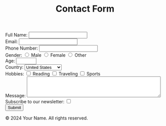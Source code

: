 <!DOCTYPE html>
<html lang="en">
<body>
    <header>
        <h1>Contact Form</h1>
    </header>
    <main>
        <form action="submit_form.php" method="post">
            <div class="form-group">
                <label for="name">Full Name:</label>
                <input type="text" id="name" name="name" required>
            </div>
            <div class="form-group">
                <label for="email">Email:</label>
                <input type="email" id="email" name="email" required>
            </div>
            <div class="form-group">
                <label for="phone">Phone Number:</label>
                <input type="tel" id="phone" name="phone">
            </div>
            <div class="form-group">
                <label for="gender">Gender:</label>
                <input type="radio" id="male" name="gender" value="male">
                <label for="male">Male</label>
                <input type="radio" id="female" name="gender" value="female">
                <label for="female">Female</label>
                <input type="radio" id="other" name="gender" value="other">
                <label for="other">Other</label>
            </div>
            <div class="form-group">
                <label for="age">Age:</label>
                <input type="number" id="age" name="age" min="0" max="120">
            </div>
            <div class="form-group">
                <label for="country">Country:</label>
                <select id="country" name="country">
                    <option value="usa">United States</option>
                    <option value="canada">Canada</option>
                    <option value="uk">United Kingdom</option>
                    <option value="other">Other</option>
                </select>
            </div>
            <div class="form-group">
                <label for="hobbies">Hobbies:</label>
                <input type="checkbox" id="hobby1" name="hobbies" value="reading">
                <label for="hobby1">Reading</label>
                <input type="checkbox" id="hobby2" name="hobbies" value="traveling">
                <label for="hobby2">Traveling</label>
                <input type="checkbox" id="hobby3" name="hobbies" value="sports">
                <label for="hobby3">Sports</label>
            </div>
            <div class="form-group">
                <label for="message">Message:</label>
                <textarea id="message" name="message" rows="4" cols="50"></textarea>
            </div>
            <div class="form-group">
                <label for="newsletter">Subscribe to our newsletter:</label>
                <input type="checkbox" id="newsletter" name="newsletter" value="yes">
            </div>
            <div class="form-group">
                <button type="submit">Submit</button>
            </div>
        </form>
    </main>
    <footer>
        <p>&copy; 2024 Your Name. All rights reserved.</p>
    </footer>
</body>
</html>

